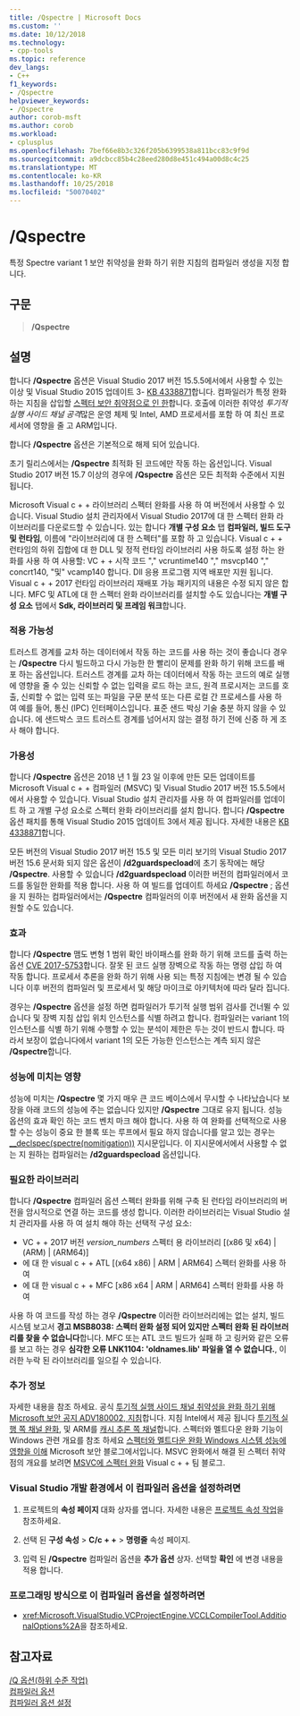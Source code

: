 ```yaml
---
title: /Qspectre | Microsoft Docs
ms.custom: ''
ms.date: 10/12/2018
ms.technology:
- cpp-tools
ms.topic: reference
dev_langs:
- C++
f1_keywords:
- /Qspectre
helpviewer_keywords:
- /Qspectre
author: corob-msft
ms.author: corob
ms.workload:
- cplusplus
ms.openlocfilehash: 7bef66e8b3c326f205b6399538a811bcc83c9f9d
ms.sourcegitcommit: a9dcbcc85b4c28eed280d8e451c494a00d8c4c25
ms.translationtype: MT
ms.contentlocale: ko-KR
ms.lasthandoff: 10/25/2018
ms.locfileid: "50070402"
---
```

# <a name="qspectre"></a>/Qspectre

특정 Spectre variant 1 보안 취약성을 완화 하기 위한 지침의 컴파일러 생성을 지정 합니다.

## <a name="syntax"></a>구문

> **/Qspectre**

## <a name="remarks"></a>설명

합니다 **/Qspectre** 옵션은 Visual Studio 2017 버전 15.5.5에서에서 사용할 수 있는 이상 및 Visual Studio 2015 업데이트 3- [KB 4338871](https://support.microsoft.com/help/4338871/visual-studio-2015-update-3-spectre-variant-1-toolset-qspectre)합니다. 컴파일러가 특정 완화 하는 지침을 삽입할 [스펙터 보안 취약점으로 인 한](https://spectreattack.com/spectre.pdf)합니다. 호출에 이러한 취약성 *투기적 실행 사이드 채널 공격*많은 운영 체제 및 Intel, AMD 프로세서를 포함 하 여 최신 프로세서에 영향을 줄 고 ARM입니다.

합니다 **/Qspectre** 옵션은 기본적으로 해제 되어 있습니다.

초기 릴리스에서는 **/Qspectre** 최적화 된 코드에만 작동 하는 옵션입니다. Visual Studio 2017 버전 15.7 이상의 경우에 **/Qspectre** 옵션은 모든 최적화 수준에서 지원 됩니다.

Microsoft Visual c + + 라이브러리 스펙터 완화를 사용 하 여 버전에서 사용할 수 있습니다. Visual Studio 설치 관리자에서 Visual Studio 2017에 대 한 스펙터 완화 라이브러리를 다운로드할 수 있습니다. 있는 합니다 **개별 구성 요소** 탭 **컴파일러, 빌드 도구 및 런타임**, 이름에 "라이브러리에 대 한 스펙터"를 포함 하 고 있습니다. Visual c + + 런타임의 하위 집합에 대 한 DLL 및 정적 런타임 라이브러리 사용 하도록 설정 하는 완화를 사용 하 여 사용할: VC + + 시작 코드 "," vcruntime140 "," msvcp140 "," concrt140, "및" vcamp140 합니다. Dll 응용 프로그램 지역 배포만 지원 됩니다. Visual c + + 2017 런타임 라이브러리 재배포 가능 패키지의 내용은 수정 되지 않은 합니다. MFC 및 ATL에 대 한 스펙터 완화 라이브러리를 설치할 수도 있습니다는 **개별 구성 요소** 탭에서 **Sdk, 라이브러리 및 프레임 워크**합니다.

### <a name="applicability"></a>적용 가능성

트러스트 경계를 교차 하는 데이터에서 작동 하는 코드를 사용 하는 것이 좋습니다 경우는 **/Qspectre** 다시 빌드하고 다시 가능한 한 빨리이 문제를 완화 하기 위해 코드를 배포 하는 옵션입니다. 트러스트 경계를 교차 하는 데이터에서 작동 하는 코드의 예로 실행에 영향을 줄 수 있는 신뢰할 수 없는 입력을 로드 하는 코드, 원격 프로시저는 코드를 호출, 신뢰할 수 없는 입력 또는 파일을 구문 분석 또는 다른 로컬 간 프로세스를 사용 하 여 예를 들어, 통신 (IPC) 인터페이스입니다. 표준 샌드 박싱 기술 충분 하지 않을 수 있습니다. 에 샌드박스 코드 트러스트 경계를 넘어서지 않는 결정 하기 전에 신중 하 게 조사 해야 합니다.

### <a name="availability"></a>가용성

합니다 **/Qspectre** 옵션은 2018 년 1 월 23 일 이후에 만든 모든 업데이트를 Microsoft Visual c + + 컴파일러 (MSVC) 및 Visual Studio 2017 버전 15.5.5에서에서 사용할 수 있습니다. Visual Studio 설치 관리자를 사용 하 여 컴파일러를 업데이트 하 고 개별 구성 요소로 스펙터 완화 라이브러리를 설치 합니다. 합니다 **/Qspectre** 옵션 패치를 통해 Visual Studio 2015 업데이트 3에서 제공 됩니다. 자세한 내용은 [KB 4338871](https://support.microsoft.com/help/4338871)합니다.

모든 버전의 Visual Studio 2017 버전 15.5 및 모든 미리 보기의 Visual Studio 2017 버전 15.6 문서화 되지 않은 옵션이 **/d2guardspecload**에 초기 동작에는 해당 **/Qspectre**. 사용할 수 있습니다 **/d2guardspecload** 이러한 버전의 컴파일러에서 코드를 동일한 완화를 적용 합니다. 사용 하 여 빌드를 업데이트 하세요 **/Qspectre** ; 옵션을 지 원하는 컴파일러에서는 **/Qspectre** 컴파일러의 이후 버전에서 새 완화 옵션을 지원할 수도 있습니다.

### <a name="effect"></a>효과

합니다 **/Qspectre** 맴도 변형 1 범위 확인 바이패스를 완화 하기 위해 코드를 출력 하는 옵션 [CVE 2017-5753](https://nvd.nist.gov/vuln/detail/CVE-2017-5753)합니다. 잘못 된 코드 실행 장벽으로 작동 하는 명령 삽입 하 여 작동 합니다. 프로세서 추론을 완화 하기 위해 사용 되는 특정 지침에는 변경 될 수 있습니다 이후 버전의 컴파일러 및 프로세서 및 해당 마이크로 아키텍처에 따라 달라 집니다.

경우는 **/Qspectre** 옵션을 설정 하면 컴파일러가 투기적 실행 범위 검사를 건너뛸 수 있습니다 및 장벽 지침 삽입 위치 인스턴스를 식별 하려고 합니다. 컴파일러는 variant 1의 인스턴스를 식별 하기 위해 수행할 수 있는 분석이 제한은 두는 것이 반드시 합니다. 따라서 보장이 없습니다에서 variant 1의 모든 가능한 인스턴스는 계측 되지 않은 **/Qspectre**합니다.

### <a name="performance-impact"></a>성능에 미치는 영향

성능에 미치는 **/Qspectre** 몇 가지 매우 큰 코드 베이스에서 무시할 수 나타났습니다 보장을 아래 코드의 성능에 주는 없습니다 있지만 **/Qspectre** 그대로 유지 됩니다. 성능 옵션의 효과 확인 하는 코드 벤치 마크 해야 합니다. 사용 하 여 완화를 선택적으로 사용할 수는 성능이 중요 한 블록 또는 루프에서 필요 하지 않습니다를 알고 있는 경우는 [__declspec(spectre(nomitigation))](../../cpp/spectre.md) 지시문입니다. 이 지시문에서에서 사용할 수 없는 지 원하는 컴파일러는 **/d2guardspecload** 옵션입니다.

### <a name="required-libraries"></a>필요한 라이브러리

합니다 **/Qspectre** 컴파일러 옵션 스펙터 완화를 위해 구축 된 런타임 라이브러리의 버전을 암시적으로 연결 하는 코드를 생성 합니다. 이러한 라이브러리는 Visual Studio 설치 관리자를 사용 하 여 설치 해야 하는 선택적 구성 요소:

- VC + + 2017 버전 *version_numbers* 스펙터 용 라이브러리 \[(x86 및 x64) | (ARM) | (ARM64)]
- 에 대 한 visual c + + ATL \[(x64 x86) | ARM | ARM64] 스펙터 완화를 사용 하 여
- 에 대 한 visual c + + MFC \[x86 x64 | ARM | ARM64] 스펙터 완화를 사용 하 여

사용 하 여 코드를 작성 하는 경우 **/Qspectre** 이러한 라이브러리에는 없는 설치, 빌드 시스템 보고서 **경고 MSB8038: 스펙터 완화 설정 되어 있지만 스펙터 완화 된 라이브러리를 찾을 수 없습니다**합니다. MFC 또는 ATL 코드 빌드가 실패 하 고 링커와 같은 오류를 보고 하는 경우 **심각한 오류 LNK1104: 'oldnames.lib' 파일을 열 수 없습니다.**, 이러한 누락 된 라이브러리를 일으킬 수 있습니다.

### <a name="additional-information"></a>추가 정보

자세한 내용을 참조 하세요. 공식 [투기적 실행 사이드 채널 취약성을 완화 하기 위해 Microsoft 보안 공지 ADV180002, 지침](https://portal.msrc.microsoft.com/en-US/security-guidance/advisory/ADV180002)합니다. 지침 Intel에서 제공 됩니다 [투기적 실행 쪽 채널 완화](https://software.intel.com/sites/default/files/managed/c5/63/336996-Speculative-Execution-Side-Channel-Mitigations.pdf), 및 ARM를 [캐시 추론 쪽 채널](https://developer.arm.com/-/media/Files/pdf/Cache_Speculation_Side-channels.pdf)합니다. 스펙터와 멜트다운 완화 기능이 Windows 관련 개요를 참조 하세요 [스펙터와 멜트다운 완화 Windows 시스템 성능에 영향을 이해](https://cloudblogs.microsoft.com/microsoftsecure/2018/01/09/understanding-the-performance-impact-of-spectre-and-meltdown-mitigations-on-windows-systems/) Microsoft 보안 블로그에서입니다. MSVC 완화에서 해결 된 스펙터 취약점의 개요를 보려면 [MSVC에 스펙터 완화](https://blogs.msdn.microsoft.com/vcblog/2018/01/15/spectre-mitigations-in-msvc./) Visual c + + 팀 블로그.

### <a name="to-set-this-compiler-option-in-the-visual-studio-development-environment"></a>Visual Studio 개발 환경에서 이 컴파일러 옵션을 설정하려면

1. 프로젝트의 **속성 페이지** 대화 상자를 엽니다. 자세한 내용은 [프로젝트 속성 작업](../../ide/working-with-project-properties.md)을 참조하세요.

1. 선택 된 **구성 속성** > **C/c + +** > **명령줄** 속성 페이지.

1. 입력 된 **/Qspectre** 컴파일러 옵션을 **추가 옵션** 상자. 선택할 **확인** 에 변경 내용을 적용 합니다.

### <a name="to-set-this-compiler-option-programmatically"></a>프로그래밍 방식으로 이 컴파일러 옵션을 설정하려면

- <xref:Microsoft.VisualStudio.VCProjectEngine.VCCLCompilerTool.AdditionalOptions%2A>을 참조하세요.

## <a name="see-also"></a>참고자료

[/Q 옵션(하위 수준 작업)](../../build/reference/q-options-low-level-operations.md)<br/>
[컴파일러 옵션](../../build/reference/compiler-options.md)<br/>
[컴파일러 옵션 설정](../../build/reference/setting-compiler-options.md)
